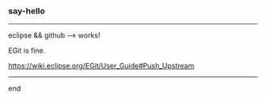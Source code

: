 ### say-hello

---

eclipse && github --> works!

EGit is fine.

https://wiki.eclipse.org/EGit/User_Guide#Push_Upstream

---
end
